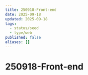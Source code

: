 ```yaml
---
title: 250918-Front-end
date: 2025-09-18
updated: 2025-09-18
tags:
  - status/seed
  - type/web
published: false
aliases: []
---
```

# 250918-Front-end
